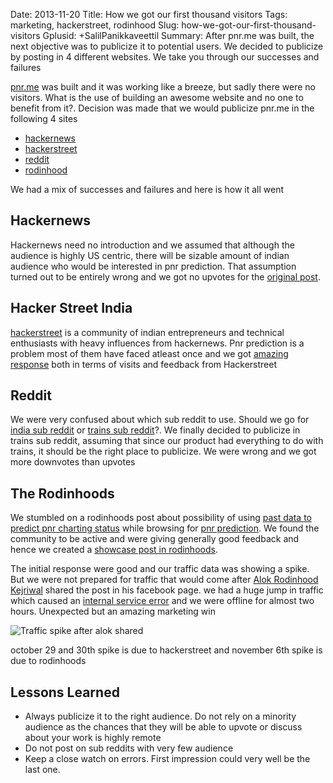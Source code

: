 Date: 2013-11-20
Title: How we got our first thousand visitors
Tags: marketing, hackerstreet, rodinhood
Slug: how-we-got-our-first-thousand-visitors
Gplusid: +SalilPanikkaveettil
Summary: After pnr.me was built, the next objective was to publicize it to potential users. We decided to publicize by posting in 4 different websites. We take you through our successes and failures

[pnr.me](http://pnr.me "pnr.me") was built and it was working like a breeze, but sadly there were no visitors. What is the use of building an awesome website and no one to benefit from it?. Decision was made that we would publicize pnr.me in the following 4 sites

+ [hackernews](https://news.ycombinator.com/ "hacker news")
+ [hackerstreet](http://hackerstreet.in/ "hacker street india")
+ [reddit](http://www.reddit.com/ "reddit")
+ [rodinhood](http://therodinhoods.com/ "the rodinhoods")

We had a mix of successes and failures and here is how it all went

Hackernews
----------
Hackernews need no introduction and we assumed that although the audience is highly US centric, there will be sizable amount of indian audience who would be interested in pnr prediction. That assumption turned out to be entirely wrong and we got no upvotes for the [original post](https://news.ycombinator.com/item?id=6633391 "hackernews").

Hacker Street India
-------------------
[hackerstreet](http://hackerstreet.in/ "hacker street india") is a community of indian entrepreneurs and technical enthusiasts with heavy influences from hackernews. Pnr prediction is a problem most of them have faced atleast once and we got [amazing response](http://hackerstreet.in/item?id=31093 "hackerstreet feedback for pnr.me") both in terms of visits and feedback from Hackerstreet

Reddit
------
We were very confused about which sub reddit to use. Should we go for [india sub reddit](http://www.reddit.com/r/india/ "India") or [trains sub reddit](http://www.reddit.com/r/trains/ "trains")?. We finally decided to publicize in trains sub reddit, assuming that since our product had everything to do with trains, it should be the right place to publicize. We were wrong and we got more downvotes than upvotes

The Rodinhoods
--------------
We stumbled on a rodinhoods post about possibility of using [past data to predict pnr charting status](http://therodinhoods.com/forum/topics/site-for-checking-probability-for-getting-confirmed-train-ticket?xg_source=activity "probability of ticket getting confirmed") while browsing for [pnr prediction](http://pnr.me/predictor "pnr prediction"). We found the community to be active and were giving generally good feedback and hence we created a [showcase post in rodinhoods](http://therodinhoods.com/forum/topics/instantly-predict-final-charting-status-of-indian-railways "pnr prediction at rodinhoods").

The initial response were good and our traffic data was showing a spike. But we were not prepared for traffic that would come after [Alok Rodinhood Kejriwal](https://www.facebook.com/rodinhood "Alok Rodinhood Kejriwal") shared the post in his facebook page. we had a huge jump in traffic which caused an [internal service error](|filename|/no-more-internal-service-error.md "How we solved internal service error") and we were offline for almost two hours. Unexpected but an amazing marketing win

![Traffic spike after alok shared](|filename|/images/traffic_alok.png)

october 29 and 30th spike is due to hackerstreet and november 6th spike is due to rodinhoods

Lessons Learned
---------------
+ Always publicize it to the right audience. Do not rely on a minority audience as the chances that they will be able to upvote or discuss about your work is highly remote
+ Do not post on sub reddits with very few audience
+ Keep a close watch on errors. First impression could very well be the last one.
